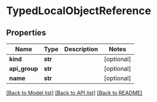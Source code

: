 # TypedLocalObjectReference

## Properties
Name | Type | Description | Notes
------------ | ------------- | ------------- | -------------
**kind** | **str** |  | [optional] 
**api_group** | **str** |  | [optional] 
**name** | **str** |  | [optional] 

[[Back to Model list]](../README.md#documentation-for-models) [[Back to API list]](../README.md#documentation-for-api-endpoints) [[Back to README]](../README.md)

